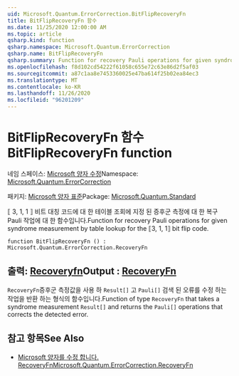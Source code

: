 ```yaml
---
uid: Microsoft.Quantum.ErrorCorrection.BitFlipRecoveryFn
title: BitFlipRecoveryFn 함수
ms.date: 11/25/2020 12:00:00 AM
ms.topic: article
qsharp.kind: function
qsharp.namespace: Microsoft.Quantum.ErrorCorrection
qsharp.name: BitFlipRecoveryFn
qsharp.summary: Function for recovery Pauli operations for given syndrome measurement by table lookup for the ⟦3, 1, 1⟧ bit flip code.
ms.openlocfilehash: f8d102cd54222f61058c655e72c63e86d2f5af03
ms.sourcegitcommit: a87c1aa8e7453360025e47ba614f25b02ea84ec3
ms.translationtype: MT
ms.contentlocale: ko-KR
ms.lasthandoff: 11/26/2020
ms.locfileid: "96201209"
---
```

# <a name="bitfliprecoveryfn-function"></a><span data-ttu-id="d9839-102">BitFlipRecoveryFn 함수</span><span class="sxs-lookup"><span data-stu-id="d9839-102">BitFlipRecoveryFn function</span></span>

<span data-ttu-id="d9839-103">네임 스페이스: [Microsoft 양자 수정](xref:Microsoft.Quantum.ErrorCorrection)</span><span class="sxs-lookup"><span data-stu-id="d9839-103">Namespace: [Microsoft.Quantum.ErrorCorrection](xref:Microsoft.Quantum.ErrorCorrection)</span></span>

<span data-ttu-id="d9839-104">패키지: [Microsoft 양자 표준](https://nuget.org/packages/Microsoft.Quantum.Standard)</span><span class="sxs-lookup"><span data-stu-id="d9839-104">Package: [Microsoft.Quantum.Standard](https://nuget.org/packages/Microsoft.Quantum.Standard)</span></span>


<span data-ttu-id="d9839-105">⟦ 3, 1, 1 ⟧ 비트 대칭 코드에 대 한 테이블 조회에 지정 된 증후군 측정에 대 한 복구 Pauli 작업에 대 한 함수입니다.</span><span class="sxs-lookup"><span data-stu-id="d9839-105">Function for recovery Pauli operations for given syndrome measurement by table lookup for the ⟦3, 1, 1⟧ bit flip code.</span></span>

```qsharp
function BitFlipRecoveryFn () : Microsoft.Quantum.ErrorCorrection.RecoveryFn
```


## <a name="output--recoveryfn"></a><span data-ttu-id="d9839-106">출력: [Recoveryfn](xref:Microsoft.Quantum.ErrorCorrection.RecoveryFn)</span><span class="sxs-lookup"><span data-stu-id="d9839-106">Output : [RecoveryFn](xref:Microsoft.Quantum.ErrorCorrection.RecoveryFn)</span></span>

<span data-ttu-id="d9839-107">`RecoveryFn`증후군 측정값을 사용 하 `Result[]` 고 `Pauli[]` 검색 된 오류를 수정 하는 작업을 반환 하는 형식의 함수입니다.</span><span class="sxs-lookup"><span data-stu-id="d9839-107">Function of type `RecoveryFn` that takes a syndrome measurement `Result[]` and returns the `Pauli[]` operations that corrects the detected error.</span></span>

## <a name="see-also"></a><span data-ttu-id="d9839-108">참고 항목</span><span class="sxs-lookup"><span data-stu-id="d9839-108">See Also</span></span>

- [<span data-ttu-id="d9839-109">Microsoft 양자를 수정 합니다. RecoveryFn</span><span class="sxs-lookup"><span data-stu-id="d9839-109">Microsoft.Quantum.ErrorCorrection.RecoveryFn</span></span>](xref:Microsoft.Quantum.ErrorCorrection.RecoveryFn)